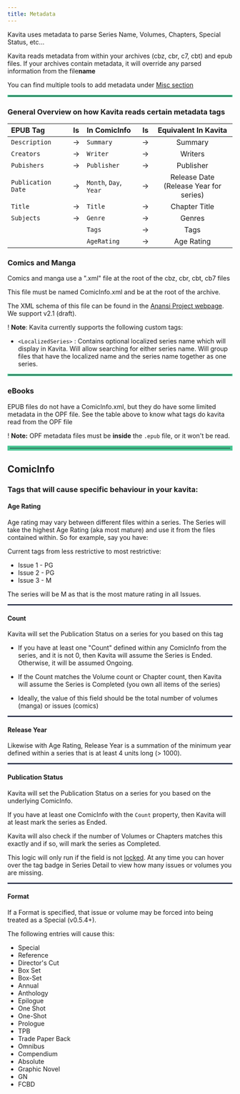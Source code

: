 ```yaml
---
title: Metadata
---
```


Kavita uses metadata to parse Series Name, Volumes, Chapters, Special Status, etc... 

Kavita reads metadata from within your archives (cbz, cbr, c7, cbt) and epub files. If your archives contain metadata, it will override any parsed information from the file**name**

You can find multiple tools to add metadata under [Misc section](https://wiki.kavitareader.com/en/guides/misc#external-tools)

<hr style="border:2px solid #4ac694">


### General Overview on how Kavita reads certain metadata tags


| EPUB Tag           | Is  | In ComicInfo           | Is  |            Equivalent In Kavita            |
|:-------------------|:---:|:-----------------------|:---:|:------------------------------------------:|
| `Description`      |  →  | `Summary`              |  →  |                  Summary                   |
| `Creators`         |  →  | `Writer`               |  →  |                  Writers                   |
| `Pubishers`        |  →  | `Publisher`            |  →  |                 Publisher                  |
| `Publication Date` |  →  | `Month`, `Day`, `Year` |  →  | Release Date<br/>(Release Year for series) |
| `Title`            |  →  | `Title`                |  →  |               Chapter Title                |
| `Subjects`         |  →  | `Genre`                |  →  |                   Genres                   |
|                    |     | `Tags`                 |  →  |                    Tags                    |
|                    |     | `AgeRating`            |  →  |                 Age Rating                 |

### Comics and Manga
Comics and manga use a ".xml" file at the root of the cbz, cbr, cbt, cb7 files

This file must be named ComicInfo.xml and be at the root of the archive.

The XML schema of this file can be found in the [Anansi Project webpage](https://anansi-project.github.io/docs/comicinfo/schemas/v2.1). We support v2.1 (draft).

! **Note**: Kavita currently supports the following custom tags: 
- `<LocalizedSeries>` : Contains optional localized series name which will display in Kavita. Will allow searching for either series name. Will group files that have the localized name and the series name together as one series.

<hr style="border:2px solid #4ac694">

### eBooks
EPUB files do not have a ComicInfo.xml, but they do have some limited metadata in the OPF file.
See the table above to know what tags do kavita read from the OPF file

! **Note:** OPF metadata files must be **inside** the `.epub` file, or it won't be read.  

 

<hr style="border:5px solid #4ac694">

## ComicInfo
### Tags that will cause specific behaviour in your kavita:
#### Age Rating

Age rating may vary between different files within a series. The Series will take the highest Age Rating (aka most mature) and use it from the files contained within. So for example, say you have:

Current tags from less restrictive to most restrictive: 

[//]: # (TODO: Add list from least restrictive to most restrictive)

* Issue 1 - PG
* Issue 2 - PG
* Issue 3 - M

The series will be M as that is the most mature rating in all Issues.

<hr style="border:1px solid #465176">

#### Count
Kavita will set the Publication Status on a series for you based on this tag

- If you have at least one "Count" defined within any ComicInfo from the series, and it is not 0, then Kavita will assume the Series is Ended. Otherwise, it will be assumed Ongoing.

- If the Count matches the Volume count or Chapter count, then Kavita will assume the Series is Completed (you own all items of the series)

- Ideally, the value of this field should be the total number of volumes (manga) or issues (comics)

<hr style="border:1px solid #465176">

#### Release Year

Likewise with Age Rating, Release Year is a summation of the minimum year defined within a series that is at least 4 units long (> 1000).

<hr style="border:1px solid #465176">

#### Publication Status
Kavita will set the Publication Status on a series for you based on the underlying ComicInfo. 

If you have at least one ComicInfo with the `Count` property, then Kavita will at least mark the series as Ended.

Kavita will also check if the number of Volumes or Chapters matches this exactly and if so, will mark the series as Completed.

[//]: # (TODO: Add locked section rel link)
This logic will only run if the field is not [locked](../04.get-started-using-your-library/02.adding-and-editing-metadata/default.en.md#locking-fields). At any time you can hover over the tag badge in Series Detail to view how many issues or volumes you are missing. 

<hr style="border:1px solid #465176">

#### Format
If a Format is specified, that issue or volume may be forced into being treated as a Special (v0.5.4+). 

The following entries will cause this:
* Special
* Reference
* Director's Cut
* Box Set
* Box-Set
* Annual
* Anthology
* Epilogue
* One Shot
* One-Shot
* Prologue
* TPB
* Trade Paper Back
* Omnibus
* Compendium
* Absolute
* Graphic Novel
* GN
* FCBD 
